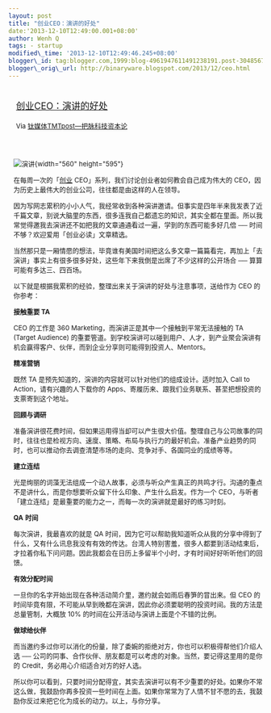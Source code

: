 ```yaml
--- 
layout: post 
title: "创业CEO：演讲的好处" 
date:'2013-12-10T12:49:00.001+08:00' 
author: Wenh Q
tags: - startup
modified\_time: '2013-12-10T12:49:46.245+08:00' 
blogger\_id: tag:blogger.com,1999:blog-4961947611491238191.post-3048567912874440870
blogger\_orig\_url: http://binaryware.blogspot.com/2013/12/ceo.html
---
```

<div style="margin: 10px; padding: 5px;">

<div style="font-size: 18px;">

[创业CEO：演讲的好处](http://www.tmtpost.com/82680.html)

</div>

<div style="font-size: 13px;">

Via [钛媒体TMTpost—把脉科技资本论](http://www.tmtpost.com/)

</div>

</div>

<div style="font-size: 13px; padding: 15px 0 10px 10px;">

![演讲](http://www.tmtpost.com/wp-content/uploads/2013/12/138658321910-560x595.jpg "演讲"){width="560"
height="595"}

<div align="left">

在每周一次的「[创业](http://www.tmtpost.com/tag/chuangye "查看 创业 中的全部文章")
CEO」系列，我们讨论创业者如何教会自己成为伟大的
CEO，因为历史上最伟大的创业公司，往往都是由这样的人在领导。

</div>

<div align="left">

因为写网志累积的小小人气，我经常收到各种演讲邀请。但事实是四年半来我发表了近千篇文章，别说大脑里的东西，很多连我自己都遗忘的知识，其实全都在里面。所以我常觉得邀我去演讲还不如把我的文章通通看过一遍，学到的东西可能多好几倍
── 时间不够？欢迎爱用「创业必读」文章精选。

</div>

<div align="left">

当然那只是一厢情愿的想法，毕竟谁有美国时间把这么多文章一篇篇看完，再加上「去演讲」事实上有很多很多好处，这些年下来我倒是出席了不少这样的公开场合 ──
算算可能有多达三、四百场。

</div>

<div align="left">

以下就是根据我累积的经验，整理出来关于演讲的好处与注意事项，送给作为 CEO
的你参考：

</div>

<div align="left">

**接触重要 TA**

</div>

<div align="left">

CEO 的工作是 360 Marketing，而演讲正是其中一个接触到平常无法接触的 TA
(Target Audience)
的重要管道。到学校演讲可以碰到用户、人才，到产业聚会演讲有机会赢得客户、伙伴，而到企业分享则可能得到投资人、Mentors。

</div>

<div align="left">

**精准营销**

</div>

<div align="left">

既然 TA 是预先知道的，演讲的内容就可以针对他们的组成设计。适时加入 Call
to Action，请有兴趣的人下载你的
Apps、寄履历来、跟我们业务联系、甚至把想投资的支票寄到这个地址。

</div>

<div align="left">

**回顾与调研**

</div>

<div align="left">

准备演讲很花费时间，但如果运用得当却可以产生很大价值。整理自己与公司故事的同时，往往也是检视方向、速度、策略、布局与执行力的最好机会。准备产业趋势的同时，也可以推动你去调查清楚市场的走向、竞争对手、各国同业的成绩等等。

</div>

<div align="left">

**建立连结**

</div>

<div align="left">

光是绚丽的词藻无法组成一个动人故事，必须与听众产生真正的共鸣才行。沟通的重点不是讲什么，而是你想要听众留下什么印象、产生什么启发。作为一个
CEO，与听者「建立连结」是最重要的能力之一，而每一次的演讲就是最好的练习时刻。

</div>

<div align="left">

**QA** **时间**

</div>

<div align="left">

每次演讲，我最喜欢的就是 QA
时间，因为它可以帮助我知道听众从我的分享中得到了什么，又有什么讯息我没有有效的传达。台湾人特别害羞，很多人都要到活动结束后，才拉着你私下问问题。因此我都会在日历上多留半个小时，才有时间好好听听他们的回馈。

</div>

<div align="left">

**有效分配时间**

</div>

<div align="left">

一旦你的名字开始出现在各种活动简介里，邀约就会如雨后春笋的冒出来。但 CEO
的时间毕竟有限，不可能从早到晚都在演讲，因此你必须要聪明的投资时间。我的方法是总量管制，大概放
10% 的时间在公开活动与演讲上面是个不错的比例。

</div>

<div align="left">

**做球给伙伴**

</div>

<div align="left">

而当邀约多过你可以消化的份量，除了委婉的拒绝对方，你也可以积极得帮他们介绍人选
──
公司的同事、合作伙伴、朋友都是可以考虑的对象。当然，要记得这里用的是你的
Credit，务必用心介绍适合对方的好人选。

</div>

<div align="left">

所以你可以看到，只要时间分配得宜，其实去演讲可以有不少重要的好处。如果你不常这么做，我鼓励你再多投资一些时间在上面。如果你常常为了人情不甘不愿的去，我鼓励你反过来把它化为成长的动力。以上，与你分享。

</div>

</div>
